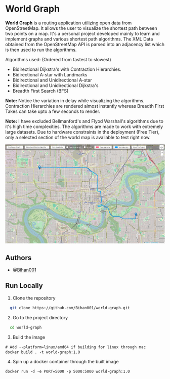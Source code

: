 
# World Graph

**World Graph** is a routing application utilizing open data from OpenStreetMap. It allows the user to visualize the shortest path between two points on a map. It's a personal project developed mainly to learn and implement graphs and various shortest path algorithms.
The XML Data obtained from the OpenStreetMap API is parsed into an adjacency list which is then used to run the algorithms.

Algorithms used: (Ordered from fastest to slowest)
- Bidirectional Dijkstra's with Contraction Hierarchies.
- Bidirectional A-star with Landmarks
- Bidirectional and Unidirectional A-star
- Bidirectional and Unidirectional Dijkstra's
- Breadth First Search (BFS)

**Note:** Notice the variation in delay while visualizing the algorithms. Contraction Hierarchies are rendered almost instantly whereas Breadth First Takes can take upto a few seconds to render.

**Note:** I have excluded Bellmanford's and Flyod Warshall's algorithms due to it's high time complexities.
The algorithms are made to work with extremely large datasets. Due to hardware constraints in the deployment (Free Tier), only a selected section of the world map is available to test right now.

![Screenshot of the application](docs/screenshot.png?raw=true)

## Authors

- [@Bihan001](https://www.github.com/Bihan001)


## Run Locally

1. Clone the repository
```bash
  git clone https://github.com/Bihan001/world-graph.git
```

2. Go to the project directory
```bash
  cd world-graph
```

3. Build the image
```shell
# Add --platform=linux/amd64 if building for linux through mac
docker build . -t world-graph:1.0
```

4. Spin up a docker container through the built image
```
docker run -d -e PORT=5000 -p 5000:5000 world-graph:1.0
```

